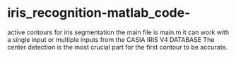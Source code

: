 iris_recognition-matlab_code-
=============================

active contours for iris segmentation
the main file is main.m
it can work with a single input or multiple inputs from the CASIA IRIS V4 DATABASE
The center detection is the most crucial part for the first contour to be accurate. 
